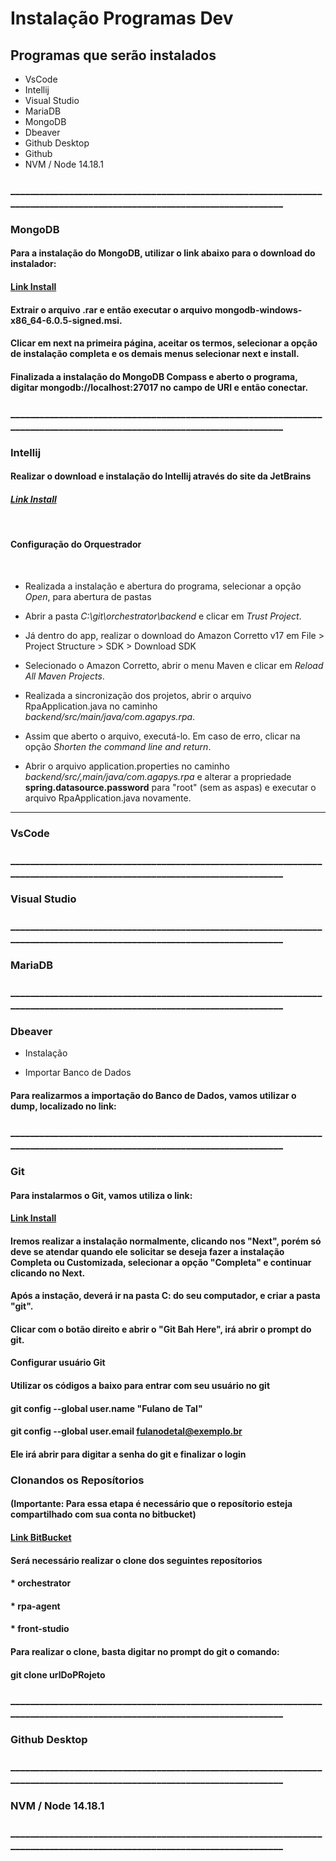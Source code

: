 # Instalação Programas Dev

## Programas que serão instalados

* VsCode
* Intellij
* Visual Studio
* MariaDB
* MongoDB
* Dbeaver
* Github Desktop
* Github
* NVM / Node 14.18.1
### ________________________________________________________________________________________________________________________
### MongoDB
#### __Para a instalação do MongoDB, utilizar o link abaixo para o download do instalador:__

#### [Link Install](https://agapys365-my.sharepoint.com/:u:/g/personal/nicolas_rocha_agapys_com/EYBdIzJ0_5hHtejwxYr_oZMBqwGJ5NAJZTk00g1R1CJ8UA?e=TYcIoe)

#### Extrair o arquivo .rar e então executar o arquivo mongodb-windows-x86_64-6.0.5-signed.msi.

#### Clicar em next na primeira página, aceitar os termos, selecionar a opção de instalação completa e os demais menus selecionar next e install.

#### Finalizada a instalação do MongoDB Compass e aberto o programa, digitar mongodb://localhost:27017 no campo de URI e então conectar.

### ________________________________________________________________________________________________________________________
### Intellij

#### __Realizar o download e instalação do Intellij através do site da JetBrains__

#### *[Link Install](https://www.jetbrains.com/pt-br/idea/download/#section=windows)*
<br>

#### __Configuração do Orquestrador__
<br>

* Realizada a instalação e abertura do programa, selecionar a opção *Open*, para abertura de pastas

* Abrir a pasta *C:\git\orchestrator\backend* e clicar em *Trust Project*.

* Já dentro do app, realizar o download do Amazon Corretto v17 em File > Project Structure > SDK > Download SDK

* Selecionado o Amazon Corretto, abrir o menu Maven e clicar em *Reload All Maven Projects*.

* Realizada a sincronização dos projetos, abrir o arquivo RpaApplication.java no caminho *backend/src/main/java/com.agapys.rpa*.

* Assim que aberto o arquivo, executá-lo. Em caso de erro, clicar na opção *Shorten the command line and return*.

* Abrir o arquivo application.properties no caminho *backend/src/,main/java/com.agapys.rpa* e alterar a propriedade __spring.datasource.password__ para "root" (sem as aspas) e executar o arquivo RpaApplication.java novamente.
________________________________________________________________________________________________________________________
### VsCode

### ________________________________________________________________________________________________________________________
### Visual Studio

### ________________________________________________________________________________________________________________________
### MariaDB

### ________________________________________________________________________________________________________________________
### Dbeaver

* Instalação

* Importar Banco de Dados
 
 #### Para realizarmos a importação do Banco de Dados, vamos utilizar o dump, localizado no link:
 
 
### ________________________________________________________________________________________________________________________
### Git

#### Para instalarmos o Git, vamos utiliza o link:
#### [Link Install](https://git-scm.com/download/win)

#### Iremos realizar a instalação normalmente, clicando nos "Next", porém só deve se atendar quando ele solicitar se deseja fazer a instalação Completa ou Customizada, selecionar a opção "Completa" e continuar clicando no Next.

#### Após a instação, deverá ir na pasta C: do seu computador, e criar a pasta "git".
#### Clicar com o botão direito e abrir o "Git Bah Here", irá abrir o prompt do git.


#### __Configurar usuário Git__
#### Utilizar os códigos a baixo para entrar com seu usuário no git

#### git config --global user.name "Fulano de Tal"
#### git config --global user.email fulanodetal@exemplo.br

#### Ele irá abrir para digitar a senha do git e finalizar o login

### __Clonandos os Reposítorios__
#### __(Importante: Para essa etapa é necessário que o reposítorio esteja compartilhado com sua conta no bitbucket)__
#### [Link BitBucket](https://bitbucket.org/roboteasy/workspace/repositories)

#### Será necessário realizar o clone dos seguintes reposítorios
#### * orchestrator
#### * rpa-agent
#### * front-studio

#### Para realizar o clone, basta digitar no prompt do git o comando:
#### git clone urlDoPRojeto


### ________________________________________________________________________________________________________________________
### Github Desktop

### ________________________________________________________________________________________________________________________
### NVM / Node 14.18.1

### ________________________________________________________________________________________________________________________
